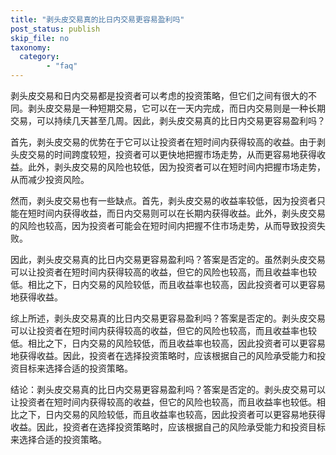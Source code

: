 ```yaml
---
title: "剥头皮交易真的比日内交易更容易盈利吗"
post_status: publish
skip_file: no
taxonomy:
  category:
        - "faq"
---
```


剥头皮交易和日内交易都是投资者可以考虑的投资策略，但它们之间有很大的不同。剥头皮交易是一种短期交易，它可以在一天内完成，而日内交易则是一种长期交易，可以持续几天甚至几周。因此，剥头皮交易真的比日内交易更容易盈利吗？

首先，剥头皮交易的优势在于它可以让投资者在短时间内获得较高的收益。由于剥头皮交易的时间跨度较短，投资者可以更快地把握市场走势，从而更容易地获得收益。此外，剥头皮交易的风险也较低，因为投资者可以在短时间内把握市场走势，从而减少投资风险。

然而，剥头皮交易也有一些缺点。首先，剥头皮交易的收益率较低，因为投资者只能在短时间内获得收益，而日内交易则可以在长期内获得收益。此外，剥头皮交易的风险也较高，因为投资者可能会在短时间内把握不住市场走势，从而导致投资失败。

因此，剥头皮交易真的比日内交易更容易盈利吗？答案是否定的。虽然剥头皮交易可以让投资者在短时间内获得较高的收益，但它的风险也较高，而且收益率也较低。相比之下，日内交易的风险较低，而且收益率也较高，因此投资者可以更容易地获得收益。

综上所述，剥头皮交易真的比日内交易更容易盈利吗？答案是否定的。剥头皮交易可以让投资者在短时间内获得较高的收益，但它的风险也较高，而且收益率也较低。相比之下，日内交易的风险较低，而且收益率也较高，因此投资者可以更容易地获得收益。因此，投资者在选择投资策略时，应该根据自己的风险承受能力和投资目标来选择合适的投资策略。

结论：剥头皮交易真的比日内交易更容易盈利吗？答案是否定的。剥头皮交易可以让投资者在短时间内获得较高的收益，但它的风险也较高，而且收益率也较低。相比之下，日内交易的风险较低，而且收益率也较高，因此投资者可以更容易地获得收益。因此，投资者在选择投资策略时，应该根据自己的风险承受能力和投资目标来选择合适的投资策略。
